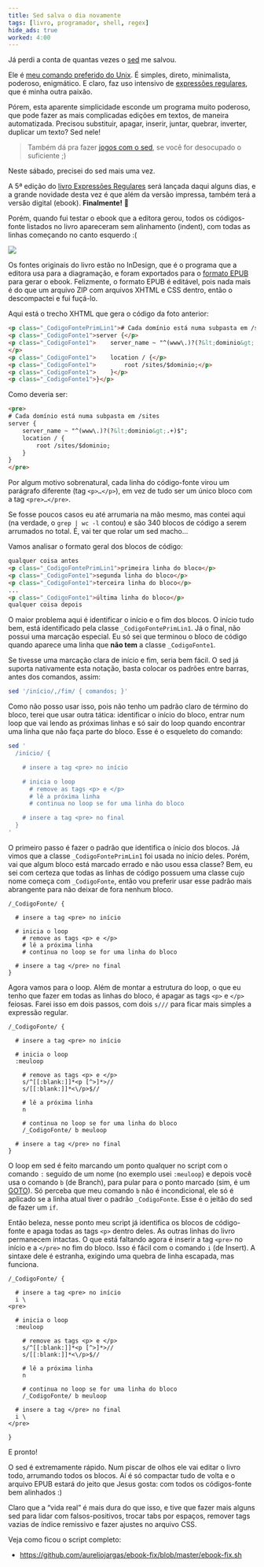 ```yaml
---
title: Sed salva o dia novamente
tags: [livro, programador, shell, regex]
hide_ads: true
worked: 4:00
---
```


Já perdi a conta de quantas vezes o [sed](http://aurelio.net/sed/) me salvou.

Ele é [meu comando preferido do Unix](http://aurelio.net/blog/2009/07/03/10anos-sed/). É simples, direto, minimalista, poderoso, enigmático. E claro, faz uso intensivo de [expressões regulares](http://aurelio.net/regex/), que é minha outra paixão.

Pórem, esta aparente simplicidade esconde um programa muito poderoso, que pode fazer as mais complicadas edições em textos, de maneira automatizada. Precisou substituir, apagar, inserir, juntar, quebrar, inverter, duplicar um texto? Sed nele!

> Também dá pra fazer [jogos com o sed](http://aurelio.net/projects/sedsokoban/), se você for desocupado o suficiente ;)

Neste sábado, precisei do sed mais uma vez.

A 5ª edição do [livro Expressões Regulares](http://piazinho.com.br) será lançada daqui alguns dias, e a grande novidade desta vez é que além da versão impressa, também terá a versão digital (ebook). **Finalmente!** 🎉

Porém, quando fui testar o ebook que a editora gerou, todos os códigos-fonte listados no livro apareceram sem alinhamento (indent), com todas as linhas começando no canto esquerdo :(

![](http://aurelio.net/img/blog/ebook-align.png)

Os fontes originais do livro estão no InDesign, que é o programa que a editora usa para a diagramação, e foram exportados para o [formato EPUB](https://en.wikipedia.org/wiki/EPUB) para gerar o ebook. Felizmente, o formato EPUB é editável, pois nada mais é do que um arquivo ZIP com arquivos XHTML e CSS dentro, então o descompactei e fui fuçá-lo.

Aqui está o trecho XHTML que gera o código da foto anterior:

```html
<p class="_CodigoFontePrimLin1"># Cada domínio está numa subpasta em /sites</p>
<p class="_CodigoFonte1">server {</p>
<p class="_CodigoFonte1">    server_name ~ "^(www\.)?(?&lt;dominio&gt;.+)$";
</p>
<p class="_CodigoFonte1">    location / {</p>
<p class="_CodigoFonte1">        root /sites/$dominio;</p>
<p class="_CodigoFonte1">    }</p>
<p class="_CodigoFonte1">}</p>
```

Como deveria ser:

```html
<pre>
# Cada domínio está numa subpasta em /sites
server {
    server_name ~ "^(www\.)?(?&lt;dominio&gt;.+)$";
    location / {
        root /sites/$dominio;
    }
}
</pre>
```

Por algum motivo sobrenatural, cada linha do código-fonte virou um parágrafo diferente (tag `<p>…</p>`), em vez de tudo ser um único bloco com a tag `<pre>…</pre>`.

Se fosse poucos casos eu até arrumaria na mão mesmo, mas contei aqui (na verdade, o `grep | wc -l` contou) e são 340 blocos de código a serem arrumados no total. É, vai ter que rolar um sed macho...

Vamos analisar o formato geral dos blocos de código:

```html
qualquer coisa antes
<p class="_CodigoFontePrimLin1">primeira linha do bloco</p>
<p class="_CodigoFonte1">segunda linha do bloco</p>
<p class="_CodigoFonte1">terceira linha do bloco</p>
...
<p class="_CodigoFonte1">última linha do bloco</p>
qualquer coisa depois
```

O maior problema aqui é identificar o início e o fim dos blocos. O início tudo bem, está identificado pela classe `_CodigoFontePrimLin1`. Já o final, não possui uma marcação especial. Eu só sei que terminou o bloco de código quando aparece uma linha que **não tem** a classe `_CodigoFonte1`.

Se tivesse uma marcação clara de início e fim, seria bem fácil. O sed já suporta nativamente esta notação, basta colocar os padrões entre barras, antes dos comandos, assim:

```bash
sed '/início/,/fim/ { comandos; }'
```

Como não posso usar isso, pois não tenho um padrão claro de término do bloco, terei que usar outra tática: identificar o início do bloco, entrar num loop que vai lendo as próximas linhas e só sair do loop quando encontrar uma linha que não faça parte do bloco. Esse é o esqueleto do comando:

```bash
sed '
  /início/ {

    # insere a tag <pre> no início

    # inicia o loop
      # remove as tags <p> e </p>
      # lê a próxima linha
      # continua no loop se for uma linha do bloco

    # insere a tag <pre> no final
  }
'
```

O primeiro passo é fazer o padrão que identifica o ínicio dos blocos. Já vimos que a classe `_CodigoFontePrimLin1` foi usada no início deles. Porém, vai que algum bloco está marcado errado e não usou essa classe? Bem, eu sei com certeza que todas as linhas de código possuem uma classe cujo nome começa com `_CodigoFonte`, então vou preferir usar esse padrão mais abrangente para não deixar de fora nenhum bloco.

```
/_CodigoFonte/ {

  # insere a tag <pre> no início

  # inicia o loop
    # remove as tags <p> e </p>
    # lê a próxima linha
    # continua no loop se for uma linha do bloco

  # insere a tag </pre> no final
}
```

Agora vamos para o loop. Além de montar a estrutura do loop, o que eu tenho que fazer em todas as linhas do bloco, é apagar as tags `<p>` e `</p>` feiosas. Farei isso em dois passos, com dois `s///` para ficar mais simples a expressão regular.

```
/_CodigoFonte/ {

  # insere a tag <pre> no início

  # inicia o loop
  :meuloop

    # remove as tags <p> e </p>
    s/^[[:blank:]]*<p [^>]*>//
    s/[[:blank:]]*<\/p>$//

    # lê a próxima linha
    n

    # continua no loop se for uma linha do bloco
    /_CodigoFonte/ b meuloop

  # insere a tag </pre> no final
}
```

O loop em sed é feito marcando um ponto qualquer no script com o comando `:` seguido de um nome (no exemplo usei `:meuloop`) e depois você usa o comando `b` (de Branch), para pular para o ponto marcado (sim, é um [GOTO](https://en.wikipedia.org/wiki/Goto)). Só perceba que meu comando `b` não é incondicional, ele só é aplicado se a linha atual tiver o padrão `_CodigoFonte`. Esse é o jeitão do sed de fazer um `if`.

Então beleza, nesse ponto meu script já identifica os blocos de código-fonte e apaga todas as tags `<p>` dentro deles. As outras linhas do livro permanecem intactas. O que está faltando agora é inserir a tag `<pre>` no início e a `</pre>` no fim do bloco. Isso é fácil com o comando `i` (de Insert). A sintaxe dele é estranha, exigindo uma quebra de linha escapada, mas funciona.

```
/_CodigoFonte/ {

  # insere a tag <pre> no início
  i \
<pre>

  # inicia o loop
  :meuloop

    # remove as tags <p> e </p>
    s/^[[:blank:]]*<p [^>]*>//
    s/[[:blank:]]*<\/p>$//

    # lê a próxima linha
    n

    # continua no loop se for uma linha do bloco
    /_CodigoFonte/ b meuloop

  # insere a tag </pre> no final
  i \
</pre>

}
```

E pronto!

O sed é extremamente rápido. Num piscar de olhos ele vai editar o livro todo, arrumando todos os blocos. Aí é só compactar tudo de volta e o arquivo EPUB estará do jeito que Jesus gosta: com todos os códigos-fonte bem alinhados :)

Claro que a “vida real” é mais dura do que isso, e tive que fazer mais alguns sed para lidar com falsos-positivos, trocar tabs por espaços, remover tags vazias de índice remissivo e fazer ajustes no arquivo CSS.

Veja como ficou o script completo:

* https://github.com/aureliojargas/ebook-fix/blob/master/ebook-fix.sh
